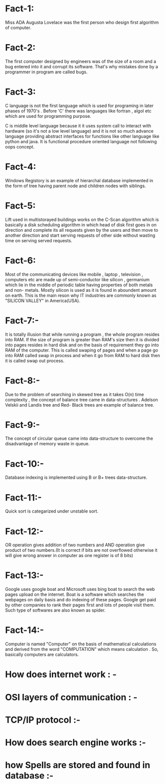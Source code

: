 # Fact-1:

Miss ADA Augusta Lovelace was the first person who design first algorithm of computer.

# Fact-2:

The first computer designed by engineers was of the size of a room and a bug entered into it and corrupt its software. That's why mistakes done by a programmer in program are called bugs.

# Fact-3:

C language is not the first language which is used for programing in later phases of 1970's . Before 'C' there was languages like fortran , algol etc which are used for programming purpose.

C is middle level language because it it uses system call to interact with hardware (so it's not a low level language) and it is not so much advance language providing abstract interfaces for functions like other language like python and java. It is functional procedure oriented language not following oops concept.

# Fact-4:

Windows Registory is an example of hierarchal database implemented in the form of tree having parent node and children nodes with siblings. 

# Fact-5:

Lift used in multistorayed buildings works on the C-Scan algorithm which is basically a disk scheduling algorithm in which head of disk first goes in on direction and complete its all requests given by the users and then move to another direction and start serving requests of other side without wasting time on serving served requests.

# Fact-6:

Most of the communicating devices like mobile , laptop , television , computers etc are made up of semi-conductor like silicon , germanium which lie in the middle of periodic table having properties of both metals and non- metals. 
Mostly silicon is used as it is found in aboundent amount on earth. This is the main reson why IT industries are commonly known as "SILICON VALLEY" in America(USA).

# Fact-7:-

It is totally illusion that while running a program , the whole program resides into RAM. If the size of program is greater than RAM's size then it is divided into pages resides in hard disk and on the basis of requirement they go into RAM of the computer. This is called swaping of pages and when a page go into RAM called swap in process and when it go from RAM to hard disk then it is called swap out process. 

# Fact-8:-

Due to the problem of searching in skewed tree as it takes O(n) time complexity , the concept of balance tree came in data-structures . Adelson Velskii and Landis tree and Red- Black trees are example of balance tree.

# Fact-9:-

The concept of circular queue came into data-structure to overcome the disadvantage of memory waste in queue.

# Fact-10:-

Database indexing is implemented using B or B+ trees data-structure.

# Fact-11:-

Quick sort is categarized under unstable sort.

# Fact-12:-

OR operation gives addition of two numbers and AND operation give product of two numbers.(It is correct if bits are not overflowed otherwise it will give wrong answer in computer as one register is of 8 bits)

# Fact-13:-

Google uses google boat and Microsoft uses bing boat to search the web pages upload on the internet. Boat is a software which searches the webpages on daily basis and do indexing of these pages. Google get paid by other companies to rank their pages first and lots of people visit them. Such type of softwares are also known as spider.

# Fact-14:-

Computer is named "Computer" on the basis of mathematical calculations and derived from the word "COMPUTATION" which means calculation . So, basically computers are calculators. 

# How does internet work : - 


# OSI layers of communication : - 


# TCP/IP protocol :-

# How does search engine works :-

# how Spells are stored and found in database :-



